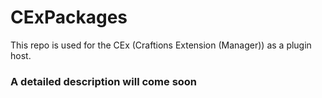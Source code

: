 # CExPackages

This repo is used for the CEx (Craftions Extension (Manager)) as a plugin host.

### A detailed description will come soon
